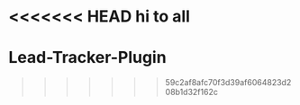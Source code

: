 <<<<<<< HEAD
hi to all
=======
# Lead-Tracker-Plugin
>>>>>>> 59c2af8afc70f3d39af6064823d208b1d32f162c
